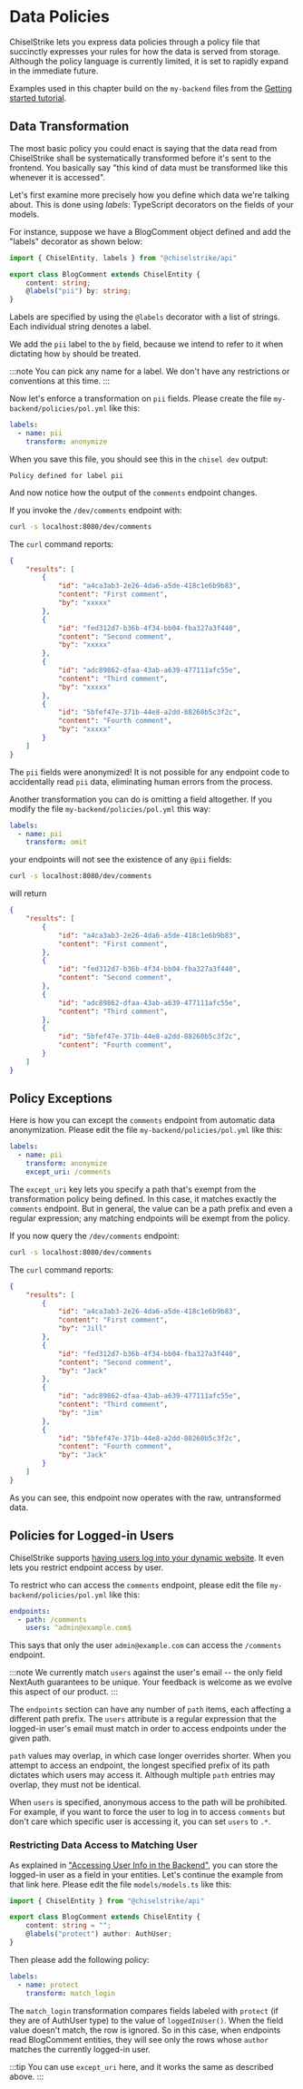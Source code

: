 # Data Policies

ChiselStrike lets you express data policies through a policy file that
succinctly expresses your rules for how the data is served from
storage.  Although the policy language is currently limited, it is set
to rapidly expand in the immediate future.

Examples used in this chapter build on the `my-backend` files from the
[Getting started tutorial](/tutorials/first).

## Data Transformation

The most basic policy you could enact is saying that the data read
from ChiselStrike shall be systematically transformed before it's sent
to the frontend.  You basically say "this kind of data must be
transformed like this whenever it is accessed".

Let's first examine more precisely how you define which data we're
talking about.  This is done using _labels_: TypeScript decorators on
the fields of your models.

For instance, suppose we have a BlogComment object defined and add the "labels"
decorator as shown below:

```typescript title="my-backend/models/models.ts"
import { ChiselEntity, labels } from "@chiselstrike/api"

export class BlogComment extends ChiselEntity {
    content: string;
    @labels("pii") by: string;
}
```

Labels are specified by using the `@labels` decorator with a list of strings. Each
individual string denotes a label.

We add the `pii` label to the `by` field, because we intend to
refer to it when dictating how `by` should be treated.

:::note
You can pick any name for a label.  We don't have any restrictions or
conventions at this time.
:::

Now let's enforce a transformation on `pii` fields.  Please create
the file `my-backend/policies/pol.yml` like this:

```yaml title="my-backend/policies/pol.yml"
labels:
  - name: pii
    transform: anonymize
```

When you save this file, you should see this in the `chisel dev`
output:

```
Policy defined for label pii
```

And now notice how the output of the `comments` endpoint changes.

If you invoke the `/dev/comments` endpoint with:

```bash
curl -s localhost:8080/dev/comments
```

The `curl` command reports:

```json
{
    "results": [
        {
            "id": "a4ca3ab3-2e26-4da6-a5de-418c1e6b9b83",
            "content": "First comment",
            "by": "xxxxx"
        },
        {
            "id": "fed312d7-b36b-4f34-bb04-fba327a3f440",
            "content": "Second comment",
            "by": "xxxxx"
        },
        {
            "id": "adc89862-dfaa-43ab-a639-477111afc55e",
            "content": "Third comment",
            "by": "xxxxx"
        },
        {
            "id": "5bfef47e-371b-44e8-a2dd-88260b5c3f2c",
            "content": "Fourth comment",
            "by": "xxxxx"
        }
    ]
}
```

The `pii` fields were anonymized!  It is not possible for any
endpoint code to accidentally read `pii` data, eliminating human
errors from the process.

Another transformation you can do is omitting a field altogether.  If you modify
the file `my-backend/policies/pol.yml` this way:

```yaml title="my-backend/policies/pol.yml"
labels:
  - name: pii
    transform: omit
```

your endpoints will not see the existence of any `@pii` fields:

```bash
curl -s localhost:8080/dev/comments
```

will return

```json
{
    "results": [
        {
            "id": "a4ca3ab3-2e26-4da6-a5de-418c1e6b9b83",
            "content": "First comment",
        },
        {
            "id": "fed312d7-b36b-4f34-bb04-fba327a3f440",
            "content": "Second comment",
        },
        {
            "id": "adc89862-dfaa-43ab-a639-477111afc55e",
            "content": "Third comment",
        },
        {
            "id": "5bfef47e-371b-44e8-a2dd-88260b5c3f2c",
            "content": "Fourth comment",
        }
    ]
}
```

## Policy Exceptions

Here is how you can except the `comments` endpoint from automatic
data anonymization.  Please edit the file
`my-backend/policies/pol.yml` like this:

```yaml title="my-backend/policies/pol.yml"
labels:
  - name: pii
    transform: anonymize
    except_uri: /comments
```

The `except_uri` key lets you specify a path that's exempt from the
transformation policy being defined.  In this case, it matches exactly
the `comments` endpoint.  But in general, the value can be a path
prefix and even a regular expression; any matching endpoints will be
exempt from the policy.

If you now query the `/dev/comments` endpoint:

```bash
curl -s localhost:8080/dev/comments
```

The `curl` command reports:

```json
{
    "results": [
        {
            "id": "a4ca3ab3-2e26-4da6-a5de-418c1e6b9b83",
            "content": "First comment",
            "by": "Jill"
        },
        {
            "id": "fed312d7-b36b-4f34-bb04-fba327a3f440",
            "content": "Second comment",
            "by": "Jack"
        },
        {
            "id": "adc89862-dfaa-43ab-a639-477111afc55e",
            "content": "Third comment",
            "by": "Jim"
        },
        {
            "id": "5bfef47e-371b-44e8-a2dd-88260b5c3f2c",
            "content": "Fourth comment",
            "by": "Jack"
        }
    ]
}
```

As you can see, this endpoint now operates with the raw, untransformed
data.

## Policies for Logged-in Users

ChiselStrike supports [having users log into your dynamic
website](./login.md).  It even lets you restrict endpoint access by
user.

To restrict who can access the `comments` endpoint, please edit the
file `my-backend/policies/pol.yml` like this:

```yaml title="my-backend/policies/pol.yml"
endpoints:
  - path: /comments
    users: ^admin@example.com$
```

This says that only the user `admin@example.com` can access the `/comments`
endpoint.

:::note
We currently match `users` against the user's email -- the only field
NextAuth guarantees to be unique.  Your feedback is welcome as we
evolve this aspect of our product.
:::

The `endpoints` section can have any number of `path` items, each
affecting a different path prefix.  The `users` attribute is a regular
expression that the logged-in user's email must match in order to access
endpoints under the given path.

`path` values may overlap, in which case longer overrides shorter.
When you attempt to access an endpoint, the longest specified prefix
of its path dictates which users may access it.  Although multiple
`path` entries may overlap, they must not be identical.

When `users` is specified, anonymous access to the path will be
prohibited.  For example, if you want to force the user to log in to
access `comments` but don't care which specific user is accessing it,
you can set `users` to `.*`.

### Restricting Data Access to Matching User

As explained in ["Accessing User Info in the
Backend"](login#accessing-user-info-in-the-backend), you can store the
logged-in user as a field in your entities.  Let's continue the
example from that link here.  Please edit the file `models/models.ts`
like this:

```typescript title="my-backend/models/models.ts"
import { ChiselEntity } from "@chiselstrike/api"

export class BlogComment extends ChiselEntity {
    content: string = "";
    @labels("protect") author: AuthUser;
}
```

Then please add the following policy:

```yaml title="my-backend/policies/pol.yml"
labels:
  - name: protect
    transform: match_login
```

The `match_login` transformation compares fields labeled with
`protect` (if they are of AuthUser type) to the value of
`loggedInUser()`.  When the field value doesn't match, the row is
ignored.  So in this case, when endpoints read BlogComment entities,
they will see only the rows whose `author` matches the currently
logged-in user.

:::tip
You can use `except_uri` here, and it works the same as described
above.
:::
